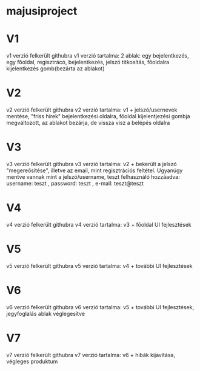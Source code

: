 # majusiproject
# V1
v1 verzió felkerült githubra
v1 verzió tartalma: 2 ablak: egy bejelentkezés, egy főoldal, regisztrácó, bejelentkezés, jelszó titkosítás, főoldalra kijelentkezés gomb(bezárta az ablakot)

# V2 
v2 verzió felkerült githubra
v2 verzió tartalma: v1 + jelszó/usernevek mentése, "friss hírek" bejelentkezési oldalra, főoldal kijelentjezési gombja megváltozott, az ablakot bezárja, de vissza visz a belépés oldalra

# V3 
v3 verzió felkerült githubra
v3 verzió tartalma: v2 + bekerült a jelszó "megereősítése", illetve az email, mint regisztrációs feltétel. Ugyanúgy mentve vannak mint a jelszó/username, teszt felhasználó hozzáadva: username: teszt , password: teszt , e-mail: teszt@teszt 

# V4 
v4 verzió felkerült githubra
v4 verzió tartalma: v3 + főoldal UI fejlesztések

# V5 
v5 verzió felkerült githubra
v5 verzió tartalma: v4 + további UI fejlesztések

# V6 
v6 verzió felkerült githubra
v6 verzió tartalma: v5 + további UI fejlesztések, jegyfoglalás ablak véglegesítve

# V7 
v7 verzió felkerült githubra
v7 verzió tartalma: v6 + hibák kijavítása, végleges produktum

